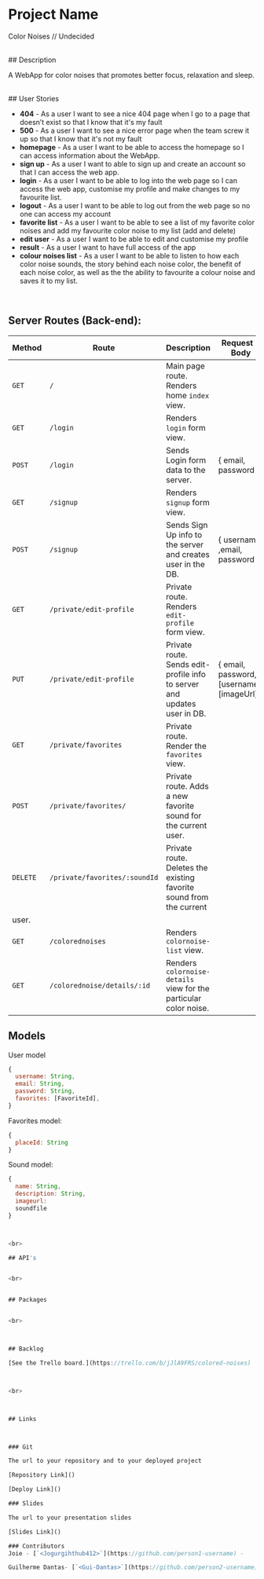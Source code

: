 
# Project Name
Color Noises // Undecided 

<br>
## Description

A WebApp for color noises that promotes better focus, relaxation and sleep. 

<br>
## User Stories

- **404** - As a user I want to see a nice 404 page when I go to a page that doesn’t exist so that I know that it's my fault
- **500** - As a user I want to see a nice error page when the team screw it up so that I know that it's not my fault
- **homepage** - As a user I want to be able to access the homepage so I can access information about the WebApp. 
- **sign up** - As a user I want to able to sign up and create an account so that I can access the web app. 
- **login** - As a user I want to be able to log into the web page so I can access the web app, customise my profile and make changes to my favourite list. 
- **logout** - As a user I want to be able to log out from the web page so no one can access my account
- **favorite list** - As a user I want to be able to see a list of my favorite color noises and add my favourite color noise to my list (add and delete)
- **edit user** - As a user I want to be able to edit and customise my profile 
- **result** - As a user I want to have full access of the app 
- **colour noises list** - As a user I want to be able to listen to how each color noise sounds, the story behind each noise color, the benefit of each noise color, as well as the
 the ability to favourite a colour noise and saves it to my list. 

<br>

## Server Routes (Back-end):

| **Method** | **Route**                          | **Description**                                              | Request  - Body                                          |
| ---------- | ---------------------------------- | ------------------------------------------------------------ | -------------------------------------------------------- |
| `GET`      | `/`                                | Main page route.  Renders home `index` view.                 |                                                          |
| `GET`      | `/login`                           | Renders `login` form view.                                   |                                                          |
| `POST`     | `/login`                           | Sends Login form data to the server.                         | { email, password }                                      |
| `GET`      | `/signup`                          | Renders `signup` form view.                                  |                                                          |
| `POST`     | `/signup`                          | Sends Sign Up info to the server and creates user in the DB. | { username ,email, password  }                                    |
| `GET`      | `/private/edit-profile`            | Private route. Renders `edit-profile` form view.             |                                                          |
| `PUT`      | `/private/edit-profile`            | Private route. Sends edit-profile info to server and updates user in DB. | { email, password, [username], [imageUrl] } |
| `GET`      | `/private/favorites`               | Private route. Render the `favorites` view.                  |                                                          |
| `POST`     | `/private/favorites/`              | Private route. Adds a new favorite sound for the current user.     
| `DELETE`   | `/private/favorites/:soundId` | Private route. Deletes the existing favorite sound from the current
user. |                                                          |
| `GET`      | `/colorednoises`                     | Renders `colornoise-list` view.                              |                                                          |
| `GET`      | `/colorednoise/details/:id`         | Renders `colornoise-details` view for the particular color noise. |                                                          |



## Models

User model

```javascript
{
  username: String,
  email: String,
  password: String,
  favorites: [FavoriteId],
}

```

Favorites model:

```javascript
{
  placeId: String
}

```

Sound model:

```javascript
{
  name: String,
  description: String,
  imageurl: 
  soundfile 
}



<br>

## API's


<br>


## Packages


<br>



## Backlog

[See the Trello board.](https://trello.com/b/jJlA9FRS/colored-noises)



<br>



## Links



### Git

The url to your repository and to your deployed project

[Repository Link]()

[Deploy Link]()

### Slides

The url to your presentation slides

[Slides Link]()

### Contributors
Joie - [`<Jogurgihthub412>`](https://github.com/person1-username) - 

Guilherme Dantas- [`<Gui-Dantas>`](https://github.com/person2-username) - 
